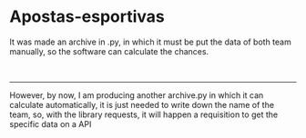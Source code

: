 # Apostas-esportivas

It was made an archive in .py, in which it must be put the data of both team manually, so the software can calculate the chances. <br>

<br>
<hr>


However, by now, I am producing another archive.py in which it can calculate automatically, it is just needed to write down the name of the team, so, with the library requests, it will happen a requisition to get the specific data on a API <br>
